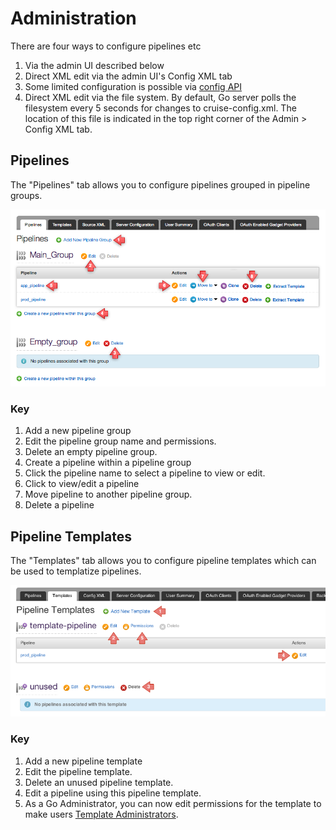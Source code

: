 # Administration

There are four ways to configure pipelines etc

1.  Via the admin UI described below
2.  Direct XML edit via the admin UI's Config XML tab
3.  Some limited configuration is possible via [config API](Configuration_API.html)
4.  Direct XML edit via the file system. By default, Go server polls the filesystem every 5 seconds for changes to cruise-config.xml. The location of this file is indicated in the top right corner of the Admin \> Config XML tab.

## Pipelines

The "Pipelines" tab allows you to configure pipelines grouped in pipeline groups.

![](../resources/images/cruise/admin/pipeline_groups.png)

### Key

1.  Add a new pipeline group
2.  Edit the pipeline group name and permissions.
3.  Delete an empty pipeline group.
4.  Create a pipeline within a pipeline group
5.  Click the pipeline name to select a pipeline to view or edit.
6.  Click to view/edit a pipeline
7.  Move pipeline to another pipeline group.
8.  Delete a pipeline

## Pipeline Templates

The "Templates" tab allows you to configure pipeline templates which can be used to templatize pipelines.

![](../resources/images/cruise/admin/pipeline_templates.png)

### Key

1.  Add a new pipeline template
2.  Edit the pipeline template.
3.  Delete an unused pipeline template.
4.  Edit a pipeline using this pipeline template.
5.  As a Go Administrator, you can now edit permissions for the template to make users [Template Administrators](dev_authorization.html#template-admin).